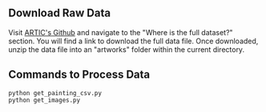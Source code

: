 ## Download Raw Data

Visit [ARTIC's Github](https://github.com/art-institute-of-chicago/api-data?tab=readme-ov-file) and navigate to the "Where is the full dataset?" section. You will find a link to download the full data file. Once downloaded, unzip the data file into an "artworks" folder within the current directory.

## Commands to Process Data

```shell
python get_painting_csv.py
python get_images.py
```